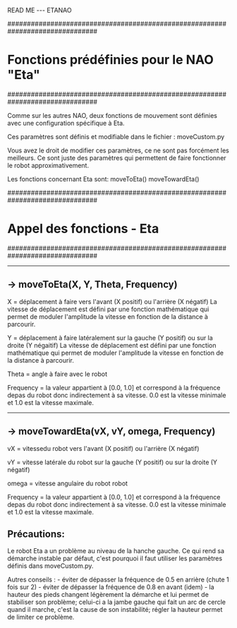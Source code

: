 READ ME --- ETANAO

###############################################################################
# Fonctions prédéfinies pour le NAO "Eta"                                     #
###############################################################################

Comme sur les autres NAO, deux fonctions de mouvement sont définies avec une
configuration spécifique à Eta.

Ces paramètres sont définis et modifiable dans le fichier :
	moveCustom.py

Vous avez le droit de modifier ces paramètres, ce ne sont pas forcément les meilleurs.
Ce sont juste des paramètres qui permettent de faire fonctionner le robot approximativement.

Les fonctions concernant Eta sont:
	moveToEta()
	moveTowardEta()

###############################################################################
# Appel des fonctions - Eta                                                   #
###############################################################################

-------------------------------------
 -> moveToEta(X, Y, Theta, Frequency)
-------------------------------------

X = déplacement à faire vers l'avant (X positif) ou l'arrière (X négatif)
	La vitesse de déplacement est défini par une fonction mathématique qui
	permet de moduler l'amplitude la vitesse en fonction de la distance à 
	parcourir.

Y = déplacement à faire latéralement sur la gauche (Y positif) ou sur la droite
	(Y négaitif)
	La vitesse de déplacement est défini par une fonction mathématique qui
	permet de moduler l'amplitude la vitesse en fonction de la distance à 
	parcourir.

Theta = angle à faire avec le robot

Frequency = la valeur appartient à [0.0, 1.0] et correspond à la fréquence depas
	du robot donc indirectement à sa vitesse. 0.0 est la vitesse minimale
	et 1.0 est la vitesse maximale.

-------------------------------------------
 -> moveTowardEta(vX, vY, omega, Frequency)
-------------------------------------------

vX = vitessedu robot vers l'avant (X positif) ou l'arrière (X négatif)

vY = vitesse latérale du robot sur la gauche (Y positif) ou sur la droite
	(Y négatif)

omega = vitesse angulaire du robot robot

Frequency = la valeur appartient à [0.0, 1.0] et correspond à la fréquence depas
	du robot donc indirectement à sa vitesse. 0.0 est la vitesse minimale
	et 1.0 est la vitesse maximale.


Précautions:
-----------

Le robot Eta a un problème au niveau de la hanche gauche. Ce qui rend sa démarche
instable par défaut, c'est pourquoi il faut utiliser les paramètres définis dans
moveCustom.py.

Autres conseils :
	- éviter de dépasser la fréquence de 0.5 en arrière (chute 1 fois sur 2)
	- éviter de dépasser la fréquence de 0.8 en avant   (idem)
	- la hauteur des pieds changent légèrement la démarche et lui permet de 
	stabiliser son problème; celui-ci a la jambe gauche qui fait un arc de 
	cercle quand il marche, c'est la cause de son instabilité; 
	régler la hauteur permet de limiter ce problème.



